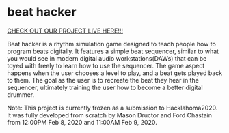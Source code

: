 # beat hacker

<a href="http://beathacker.rocks" target="_blank">CHECK OUT OUR PROJECT LIVE HERE!!!</a>

Beat hacker is a rhythm simulation game designed to teach people how 
to program beats digitally. It features a simple beat sequencer, similar
to what you would see in modern digital audio workstations(DAWs) that can
be toyed with freely to learn how to use the sequencer. The game aspect
happens when the user chooses a level to play, and a beat gets played back to
them.  The goal as the user is to recreate the beat they hear in the sequencer, ultimately training the user how to become a better digital
drummer.

Note: This project is currently frozen as a submission to Hacklahoma2020. 
It was fully developed from scratch by Mason Dructor and Ford Chastain
from 12:00PM Feb 8, 2020 and 11:00AM Feb 9, 2020.
